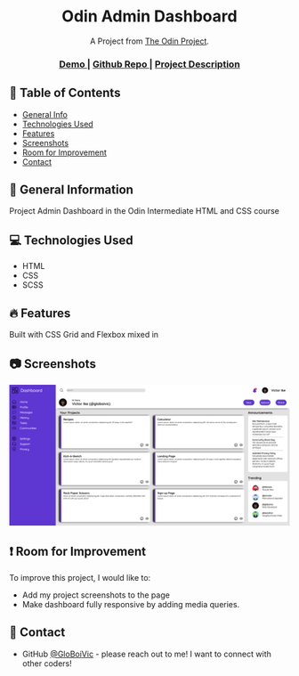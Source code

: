 <h1 align="center">Odin Admin Dashboard</h1>

<div align="center">
   A Project from <a href="https://www.theodinproject.com/" target="_blank">The Odin Project</a>.
</div>

<div align="center">
  <h3>
    <a href="https://globoivic.github.io/Etch-A-Sketch/">
      Demo
    </a>
    <span> | </span>
    <a href="https://github.com/GloBoiVic/Odin-Admin-Dashboard">
      Github Repo
    </a>
    <span> | </span>
    <a href="https://www.theodinproject.com/lessons/node-path-intermediate-html-and-css-admin-dashboard">
      Project Description
    </a>
  </h3>
</div>

## :file_folder: Table of Contents

- [General Info](#general-information)
- [Technologies Used](#technologies-used)
- [Features](#features)
- [Screenshots](#screenshots)
- [Room for Improvement](#room-for-improvement)
- [Contact](#contact)

## :page_facing_up: General Information

Project Admin Dashboard in the Odin Intermediate HTML and CSS course

## :computer: Technologies Used

- HTML
- CSS
- SCSS

## :fire: Features

Built with CSS Grid and Flexbox mixed in

## :camera: Screenshots

![screenshot](assets/images/Dashboard-screenshot.png)

## :heavy_exclamation_mark: Room for Improvement

To improve this project, I would like to:

- Add my project screenshots to the page
- Make dashboard fully responsive by adding media queries.

## :bust_in_silhouette: Contact

- GitHub [@GloBoiVic](https://github.com/vicdatrader) - please reach out to me! I want to connect with other coders!
